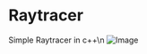 # Raytracer
Simple Raytracer in c++\n
![Image](https://github.com/user-attachments/assets/96a94a98-b8d8-496a-bd37-848149823ecd)
